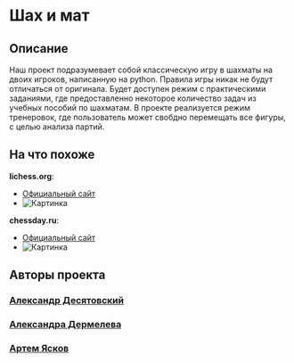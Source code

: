 # Шах и мат

## Описание

Наш проект подразумевает собой классическую игру в шахматы на двоих игроков, написанную на python. Правила игры никак не будут отличаться от оригинала. Будет доступен режим с практическими заданиями, где предоставленно некоторое количество задач из учебных пособий по шахматам. В проекте реализуется режим тренеровок, где пользователь может свобдно перемещать все фигуры, с целью анализа партий. 

## На что похоже

**lichess.org**:
- [Официальный сайт](https://lichess.org/ "Официальный сайт")
- ![Картинка](https://upload.wikimedia.org/wikipedia/commons/thumb/d/da/Lichess_Logo_2019.svg/440px-Lichess_Logo_2019.svg.png "Подсказка")

**chessday.ru**:
- [Официальный сайт](https://chessday.ru/ "Официальный сайт")
- ![Картинка](https://sun9-51.userapi.com/s/v1/if1/xwDW1NJjXN2-azqGC5EK6pJOmJj-cqj1jUARFoD2F765VtiU7shvQMpIpS2RmaCfr2Ncstjs.jpg?size=490x490&quality=96&crop=0,0,490,490&ava=1 "Подсказка")

## Авторы проекта

### [Александр Десятовский](https://github.com/Gentlem4n72 "Gentlem4n72")
### [Александра Дермелева](https://github.com/al3ksandraa "al3ksandraa")
### [Артем Ясков](https://github.com/ScaryOrange "ScaryOrange")
